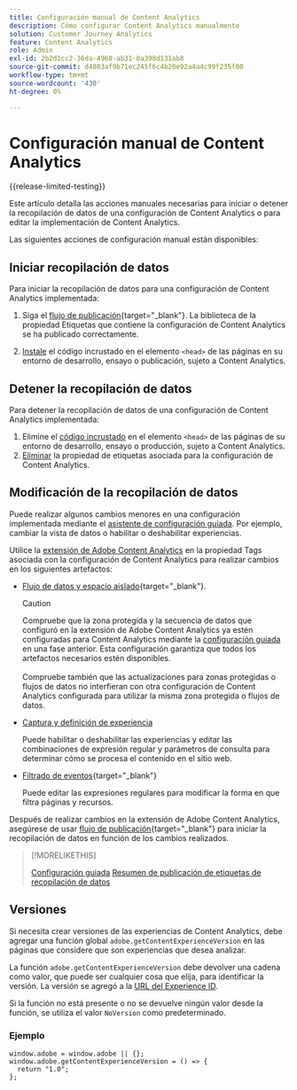 ```yaml
---
title: Configuración manual de Content Analytics
description: Cómo configurar Content Analytics manualmente
solution: Customer Journey Analytics
feature: Content Analytics
role: Admin
exl-id: 2b2d1cc2-36da-4960-ab31-0a398d131ab8
source-git-commit: d4803af9b71ec245f6c4b20e92a4a4c99f235f00
workflow-type: tm+mt
source-wordcount: '430'
ht-degree: 0%

---
```


# Configuración manual de Content Analytics

{{release-limited-testing}}


Este artículo detalla las acciones manuales necesarias para iniciar o detener la recopilación de datos de una configuración de Content Analytics o para editar la implementación de Content Analytics.

Las siguientes acciones de configuración manual están disponibles:

## Iniciar recopilación de datos

Para iniciar la recopilación de datos para una configuración de Content Analytics implementada:

1. Siga el [flujo de publicación](https://experienceleague.adobe.com/en/docs/experience-platform/tags/publish/overview){target="_blank"}. La biblioteca de la propiedad Etiquetas que contiene la configuración de Content Analytics se ha publicado correctamente.

1. [Instale](https://experienceleague.adobe.com/en/docs/experience-platform/tags/publish/environments/environments#installation) el código incrustado en el elemento `<head>` de las páginas en su entorno de desarrollo, ensayo o publicación, sujeto a Content Analytics.


## Detener la recopilación de datos

Para detener la recopilación de datos de una configuración de Content Analytics implementada:

1. Elimine el [código incrustado](https://experienceleague.adobe.com/en/docs/experience-platform/tags/publish/environments/environments) en el elemento `<head>` de las páginas de su entorno de desarrollo, ensayo o producción, sujeto a Content Analytics.
1. [Eliminar](https://experienceleague.adobe.com/en/docs/experience-platform/tags/publish/overview) la propiedad de etiquetas asociada para la configuración de Content Analytics.



## Modificación de la recopilación de datos

Puede realizar algunos cambios menores en una configuración implementada mediante el [asistente de configuración guiada](guided.md). Por ejemplo, cambiar la vista de datos o habilitar o deshabilitar experiencias.

Utilice la [extensión de Adobe Content Analytics](https://experienceleague.adobe.com/en/docs/experience-platform/tags/extensions/client/content-analytics/overview) en la propiedad Tags asociada con la configuración de Content Analytics para realizar cambios en los siguientes artefactos:

* [Flujo de datos y espacio aislado](https://experienceleague.adobe.com/en/docs/experience-platform/tags/extensions/client/content-analytics/overview#configure-datastreams){target="_blank"}.

  >[!CAUTION]
  >
  >Compruebe que la zona protegida y la secuencia de datos que configuró en la extensión de Adobe Content Analytics ya estén configuradas para Content Analytics mediante la [configuración guiada](guided.md) en una fase anterior. Esta configuración garantiza que todos los artefactos necesarios estén disponibles.<br/><br/>Compruebe también que las actualizaciones para zonas protegidas o flujos de datos no interfieran con otra configuración de Content Analytics configurada para utilizar la misma zona protegida o flujos de datos.
  >

* [Captura y definición de experiencia](https://experienceleague.adobe.com/en/docs/experience-platform/tags/extensions/client/content-analytics/overview?lang=en#configure-experience-capture-and-definition)

  Puede habilitar o deshabilitar las experiencias y editar las combinaciones de expresión regular y parámetros de consulta para determinar cómo se procesa el contenido en el sitio web.

* [Filtrado de eventos](https://experienceleague.adobe.com/en/docs/experience-platform/tags/extensions/client/content-analytics/overview#configure-event-filtering){target="_blank"}

  Puede editar las expresiones regulares para modificar la forma en que filtra páginas y recursos.


Después de realizar cambios en la extensión de Adobe Content Analytics, asegúrese de usar [flujo de publicación](https://experienceleague.adobe.com/en/docs/experience-platform/tags/publish/overview){target="_blank"} para iniciar la recopilación de datos en función de los cambios realizados.



>[!MORELIKETHIS]
>
>[Configuración guiada](guided.md)
>[Resumen de publicación de etiquetas de recopilación de datos](https://experienceleague.adobe.com/en/docs/experience-platform/tags/publish/overview)
>


## Versiones

Si necesita crear versiones de las experiencias de Content Analytics, debe agregar una función global `adobe.getContentExperienceVersion` en las páginas que considere que son experiencias que desea analizar.

La función `adobe.getContentExperienceVersion` debe devolver una cadena como valor, que puede ser cualquier cosa que elija, para identificar la versión. La versión se agregó a la [URL del Experience ID](/help/content-analytics/report/components.md#experience-metadata).

Si la función no está presente o no se devuelve ningún valor desde la función, se utiliza el valor `NoVersion` como predeterminado.

### Ejemplo

```
window.adobe = window.adobe || {};
window.adobe.getContentExperienceVersion = () => {
  return "1.0";
};
```

